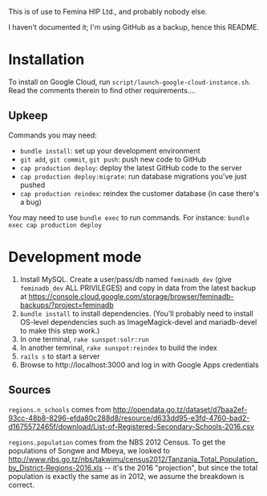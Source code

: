 This is of use to Femina HIP Ltd., and probably nobody else.

I haven't documented it; I'm using GitHub as a backup, hence this README.

Installation
============

To install on Google Cloud, run `script/launch-google-cloud-instance.sh`. Read
the comments therein to find other requirements....

Upkeep
------

Commands you may need:

* `bundle install`: set up your development environment
* `git add`, `git commit`, `git push`: push new code to GitHub
* `cap production deploy`: deploy the latest GitHub code to the server
* `cap production deploy:migrate`: run database migrations you've just pushed
* `cap production reindex`: reindex the customer database (in case there's a bug)

You may need to use `bundle exec` to run commands. For instance:
`bundle exec cap production deploy`

Development mode
================

1. Install MySQL. Create a user/pass/db named `feminadb_dev` (give
   `feminadb_dev` ALL PRIVILEGES) and copy in data from the latest backup at
   https://console.cloud.google.com/storage/browser/feminadb-backups/?project=feminadb
2. `bundle install` to install dependencies. (You'll probably need to install
   OS-level dependencies such as ImageMagick-devel and mariadb-devel to make
   this step work.)
3. In one terminal, `rake sunspot:solr:run`
4. In another temrinal, `rake sunspot:reindex` to build the index
5. `rails s` to start a server
6. Browse to http://localhost:3000 and log in with Google Apps credentials

Sources
-------

`regions.n_schools` comes from http://opendata.go.tz/dataset/d7baa2ef-93cc-48b8-8296-efda80c288d8/resource/d633dd95-e3fd-4760-bad2-d1675572465f/download/List-of-Registered-Secondary-Schools-2016.csv

`regions.population` comes from the NBS 2012 Census. To get the populations of
Songwe and Mbeya, we looked to http://www.nbs.go.tz/nbs/takwimu/census2012/Tanzania_Total_Population_by_District-Regions-2016.xls
-- it's the 2016 "projection", but since the total population is exactly the
same as in 2012, we assume the breakdown is correct.
